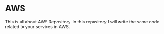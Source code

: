 # AWS
This is all about AWS Repository. In this repository I will write the some code related to your services in AWS. 
